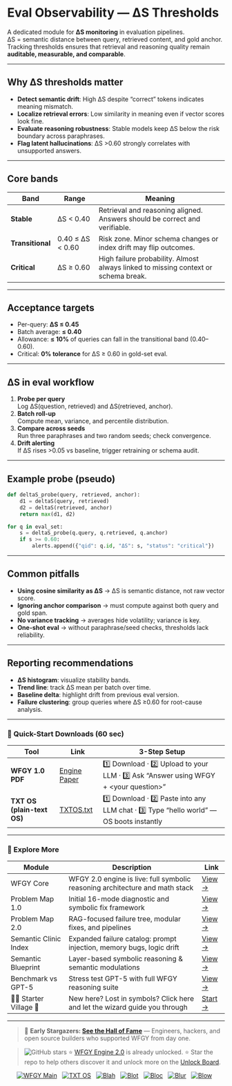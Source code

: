 # Eval Observability — ΔS Thresholds

A dedicated module for **ΔS monitoring** in evaluation pipelines.  
ΔS = semantic distance between query, retrieved content, and gold anchor.  
Tracking thresholds ensures that retrieval and reasoning quality remain **auditable, measurable, and comparable**.

---

## Why ΔS thresholds matter

- **Detect semantic drift**: High ΔS despite “correct” tokens indicates meaning mismatch.  
- **Localize retrieval errors**: Low similarity in meaning even if vector scores look fine.  
- **Evaluate reasoning robustness**: Stable models keep ΔS below the risk boundary across paraphrases.  
- **Flag latent hallucinations**: ΔS >0.60 strongly correlates with unsupported answers.

---

## Core bands

| Band | Range | Meaning |
|------|-------|---------|
| **Stable** | ΔS < 0.40 | Retrieval and reasoning aligned. Answers should be correct and verifiable. |
| **Transitional** | 0.40 ≤ ΔS < 0.60 | Risk zone. Minor schema changes or index drift may flip outcomes. |
| **Critical** | ΔS ≥ 0.60 | High failure probability. Almost always linked to missing context or schema break. |

---

## Acceptance targets

- Per-query: **ΔS ≤ 0.45**  
- Batch average: **≤ 0.40**  
- Allowance: **≤ 10%** of queries can fall in the transitional band (0.40–0.60).  
- Critical: **0% tolerance** for ΔS ≥ 0.60 in gold-set eval.

---

## ΔS in eval workflow

1. **Probe per query**  
   Log ΔS(question, retrieved) and ΔS(retrieved, anchor).  
2. **Batch roll-up**  
   Compute mean, variance, and percentile distribution.  
3. **Compare across seeds**  
   Run three paraphrases and two random seeds; check convergence.  
4. **Drift alerting**  
   If ΔS rises >0.05 vs baseline, trigger retraining or schema audit.  

---

## Example probe (pseudo)

```python
def deltaS_probe(query, retrieved, anchor):
    d1 = deltaS(query, retrieved)
    d2 = deltaS(retrieved, anchor)
    return max(d1, d2)

for q in eval_set:
    s = deltaS_probe(q.query, q.retrieved, q.anchor)
    if s >= 0.60:
        alerts.append({"qid": q.id, "ΔS": s, "status": "critical"})
````

---

## Common pitfalls

* **Using cosine similarity as ΔS** → ΔS is semantic distance, not raw vector score.
* **Ignoring anchor comparison** → must compute against both query and gold span.
* **No variance tracking** → averages hide volatility; variance is key.
* **One-shot eval** → without paraphrase/seed checks, thresholds lack reliability.

---

## Reporting recommendations

* **ΔS histogram**: visualize stability bands.
* **Trend line**: track ΔS mean per batch over time.
* **Baseline delta**: highlight drift from previous eval version.
* **Failure clustering**: group queries where ΔS ≥0.60 for root-cause analysis.

---

### 🔗 Quick-Start Downloads (60 sec)

| Tool                       | Link                                                                                                                                       | 3-Step Setup                                                                             |
| -------------------------- | ------------------------------------------------------------------------------------------------------------------------------------------ | ---------------------------------------------------------------------------------------- |
| **WFGY 1.0 PDF**           | [Engine Paper](https://github.com/onestardao/WFGY/blob/main/I_am_not_lizardman/WFGY_All_Principles_Return_to_One_v1.0_PSBigBig_Public.pdf) | 1️⃣ Download · 2️⃣ Upload to your LLM · 3️⃣ Ask “Answer using WFGY + \<your question>”   |
| **TXT OS (plain-text OS)** | [TXTOS.txt](https://github.com/onestardao/WFGY/blob/main/OS/TXTOS.txt)                                                                     | 1️⃣ Download · 2️⃣ Paste into any LLM chat · 3️⃣ Type “hello world” — OS boots instantly |

---

### 🧭 Explore More

| Module                   | Description                                                                  | Link                                                                                               |
| ------------------------ | ---------------------------------------------------------------------------- | -------------------------------------------------------------------------------------------------- |
| WFGY Core                | WFGY 2.0 engine is live: full symbolic reasoning architecture and math stack | [View →](https://github.com/onestardao/WFGY/tree/main/core/README.md)                              |
| Problem Map 1.0          | Initial 16-mode diagnostic and symbolic fix framework                        | [View →](https://github.com/onestardao/WFGY/tree/main/ProblemMap/README.md)                        |
| Problem Map 2.0          | RAG-focused failure tree, modular fixes, and pipelines                       | [View →](https://github.com/onestardao/WFGY/blob/main/ProblemMap/rag-architecture-and-recovery.md) |
| Semantic Clinic Index    | Expanded failure catalog: prompt injection, memory bugs, logic drift         | [View →](https://github.com/onestardao/WFGY/blob/main/ProblemMap/SemanticClinicIndex.md)           |
| Semantic Blueprint       | Layer-based symbolic reasoning & semantic modulations                        | [View →](https://github.com/onestardao/WFGY/tree/main/SemanticBlueprint/README.md)                 |
| Benchmark vs GPT-5       | Stress test GPT-5 with full WFGY reasoning suite                             | [View →](https://github.com/onestardao/WFGY/tree/main/benchmarks/benchmark-vs-gpt5/README.md)      |
| 🧙‍♂️ Starter Village 🏡 | New here? Lost in symbols? Click here and let the wizard guide you through   | [Start →](https://github.com/onestardao/WFGY/blob/main/StarterVillage/README.md)                   |

---

> 👑 **Early Stargazers: [See the Hall of Fame](https://github.com/onestardao/WFGY/tree/main/stargazers)** —
> Engineers, hackers, and open source builders who supported WFGY from day one.

> <img src="https://img.shields.io/github/stars/onestardao/WFGY?style=social" alt="GitHub stars"> ⭐ [WFGY Engine 2.0](https://github.com/onestardao/WFGY/blob/main/core/README.md) is already unlocked. ⭐ Star the repo to help others discover it and unlock more on the [Unlock Board](https://github.com/onestardao/WFGY/blob/main/STAR_UNLOCKS.md).

<div align="center">

[![WFGY Main](https://img.shields.io/badge/WFGY-Main-red?style=flat-square)](https://github.com/onestardao/WFGY)
 
[![TXT OS](https://img.shields.io/badge/TXT%20OS-Reasoning%20OS-orange?style=flat-square)](https://github.com/onestardao/WFGY/tree/main/OS)
 
[![Blah](https://img.shields.io/badge/Blah-Semantic%20Embed-yellow?style=flat-square)](https://github.com/onestardao/WFGY/tree/main/OS/BlahBlahBlah)
 
[![Blot](https://img.shields.io/badge/Blot-Persona%20Core-green?style=flat-square)](https://github.com/onestardao/WFGY/tree/main/OS/BlotBlotBlot)
 
[![Bloc](https://img.shields.io/badge/Bloc-Reasoning%20Compiler-blue?style=flat-square)](https://github.com/onestardao/WFGY/tree/main/OS/BlocBlocBloc)
 
[![Blur](https://img.shields.io/badge/Blur-Text2Image%20Engine-navy?style=flat-square)](https://github.com/onestardao/WFGY/tree/main/OS/BlurBlurBlur)
 
[![Blow](https://img.shields.io/badge/Blow-Game%20Logic-purple?style=flat-square)](https://github.com/onestardao/WFGY/tree/main/OS/BlowBlowBlow)
 

</div>
